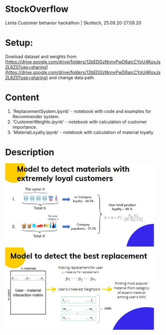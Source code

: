 # StockOverflow
Lenta Customer behavior hackathon | Skoltech, 25.09.20-27.09.20

# Setup:
Dowload dataset and weights from [https://drive.google.com/drive/folders/12bEDGzNnnvPwD6aicCYoU4KoxJs2L6Z0?usp=sharing](https://drive.google.com/drive/folders/12bEDGzNnnvPwD6aicCYoU4KoxJs2L6Z0?usp=sharing) and change data path.

# Content

1. 'ReplacementSystem.ipynb' - notebook with code and examples for Recommender system.
2. 'CustomerWeights.ipynb' - notebook with calculation of customer importance.
3. 'MaterialLoyalty.ipynb' - notebook with calculation of material loyalty


# Description

![alt text](https://github.com/kstepanov7/StockOverflow/blob/master/images/loyalty.jpg?raw=false)
![alt text](https://github.com/kstepanov7/StockOverflow/blob/master/images/rep.jpg?raw=false)

